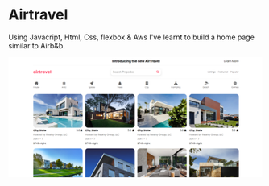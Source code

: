 # Airtravel

Using Javacript, Html, Css, flexbox & Aws I've learnt to build a home page similar to Airb&b. 
 
 ![This is an image](https://github.com/Gonzalo6282/AirTravel/blob/main/1.png)
